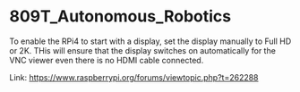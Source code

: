 # 809T_Autonomous_Robotics

To enable the RPi4 to start with a display, set the display manually to Full HD or 2K. THis will ensure that the display switches on automatically for the VNC viewer even there is no HDMI cable connected. 

Link: https://www.raspberrypi.org/forums/viewtopic.php?t=262288 
